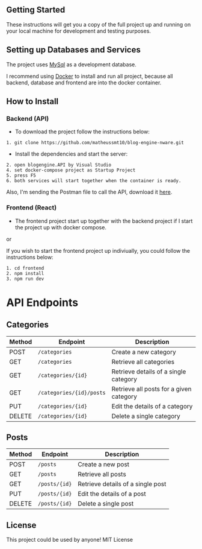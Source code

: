 ## Getting Started

These instructions will get you a copy of the full project up and running on your local machine for development and testing purposes.

## Setting up Databases and Services

The project uses [MySql](https://www.mysql.com/downloads/) as a development database.

I recommend using [Docker](https://www.docker.com) to install and run all project, because all backend, database and frontend are into the docker container.

## How to Install

### Backend (API)

* To download the project follow the instructions below:

```
1. git clone https://github.com/matheussmt10/blog-engine-nware.git

```

* Install the dependencies and start the server:

```
2. open blogengine.API by Visual Studio
4. set docker-compose project as Startup Project
5. press F5
6. both services will start together when the container is ready.
```

Also, I'm sending the Postman file to call the API, download it [here](https://github.com/matheussmt10/blog-engine-nware/blob/main/blog-engine.postman_collection.json).

### Frontend (React)

* The frontend project start up together with the backend project if I start the project up with docker compose.


or


If you wish to start the frontend project up indiviually, you could follow the instructions below:
```
1. cd frontend
2. npm install
3. npm run dev

```

# API Endpoints

## Categories

| Method | Endpoint              | Description                                |
|--------|-----------------------|--------------------------------------------|
| POST   | `/categories`         | Create a new category                      |
| GET    | `/categories`         | Retrieve all categories                    |
| GET    | `/categories/{id}`    | Retrieve details of a single category      |
| GET    | `/categories/{id}/posts` | Retrieve all posts for a given category |
| PUT    | `/categories/{id}`    | Edit the details of a category             |
| DELETE | `/categories/{id}`    | Delete a single category                   |

## Posts

| Method | Endpoint       | Description                         |
|--------|----------------|-------------------------------------|
| POST   | `/posts`       | Create a new post                   |
| GET    | `/posts`       | Retrieve all posts                  |
| GET    | `/posts/{id}`  | Retrieve details of a single post   |
| PUT    | `/posts/{id}`  | Edit the details of a post          |
| DELETE | `/posts/{id}`  | Delete a single post                |

## License

This project could be used by anyone! MIT License